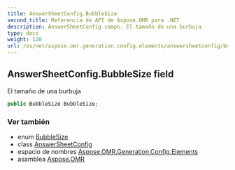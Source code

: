 ```yaml
---
title: AnswerSheetConfig.BubbleSize
second_title: Referencia de API de Aspose.OMR para .NET
description: AnswerSheetConfig campo. El tamaño de una burbuja
type: docs
weight: 120
url: /es/net/aspose.omr.generation.config.elements/answersheetconfig/bubblesize/
---
```

## AnswerSheetConfig.BubbleSize field

El tamaño de una burbuja

```csharp
public BubbleSize BubbleSize;
```

### Ver también

* enum [BubbleSize](../../../aspose.omr.generation/bubblesize/)
* class [AnswerSheetConfig](../)
* espacio de nombres [Aspose.OMR.Generation.Config.Elements](../../answersheetconfig/)
* asamblea [Aspose.OMR](../../../)


